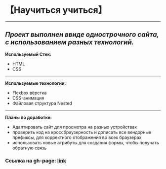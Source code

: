 # **【Научиться учиться】**
----
 _Проект выполнен ввиде однострочного сайта, с использованием разных технологий._
-----

**Используемый Стек:**
* HTML
* CSS
----
**Используемые технологии:**

* Flexbox вёрстка
* CSS-анимация
* Файловая структура Nested

----
**Планы по доработке:**
* Адаптировать сайт для просмотра на разных устройствах
* проверить код на кроссбраузерность и дописать все вендорные префиксы, для корректного отображения во всех браузерах
* использовать новые атрибуты для создания формы, чтобы получать обратную связь

### Ссылка на gh-page: [link](https://markelov97vad.github.io/how-to-learn/)
